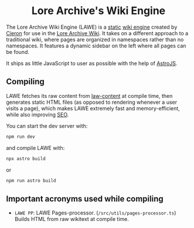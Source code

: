 <div align="center">

# Lore Archive's Wiki Engine

</div>

The Lore Archive Wiki Engine (LAWE) is a [static](https://en.wikipedia.org/wiki/Static_site_generator) [wiki engine](https://en.wikipedia.org/wiki/Wiki_software) created by [Cieron](https://github.com/Cirrow) for use in the [Lore Archive Wiki](https://lorearchive.org). It takes on a different approach to a traditional wiki, where pages are organized in namespaces rather than no namespaces. It features a dynamic sidebar on the left where all pages can be found.


It ships as little JavaScript to user as possible with the help of [AstroJS](https://astro.build/).


## Compiling
LAWE fetches its raw content from [law-content](https://github.com/lorearchive/law-content) at compile time, then generates static HTML files (as opposed to rendering whenever a user visits a page), which makes LAWE extremely fast and memory-efficient, while also improving [SEO](https://en.wikipedia.org/wiki/Search_engine_optimization).

You can start the dev server with:

```bash
npm run dev
```

and compile LAWE with:

```bash
npx astro build
```

or

```bash
npm run astro build
```



## Important acronyms used while compiling
- `LAWE PP`: LAWE Pages-processor. (`/src/utils/pages-processor.ts`) Builds HTML from raw wikitext at compile time.
